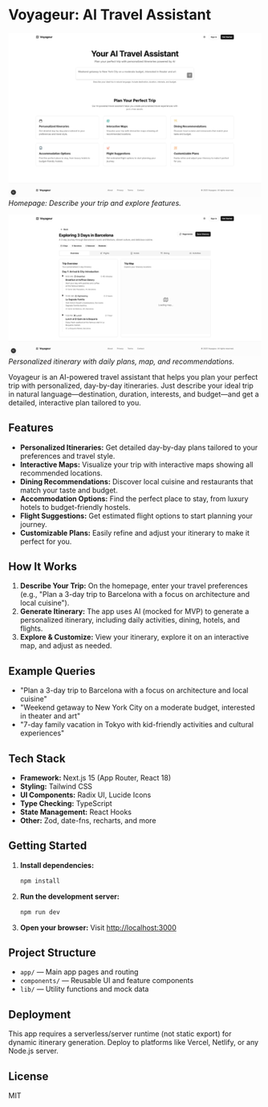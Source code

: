 # Voyageur: AI Travel Assistant

![Homepage Screenshot](./readme/image.png)
*Homepage: Describe your trip and explore features.*

![Itinerary Screenshot](./readme/image2.png)
*Personalized itinerary with daily plans, map, and recommendations.*

Voyageur is an AI-powered travel assistant that helps you plan your perfect trip with personalized, day-by-day itineraries. Just describe your ideal trip in natural language—destination, duration, interests, and budget—and get a detailed, interactive plan tailored to you.

## Features

- **Personalized Itineraries:** Get detailed day-by-day plans tailored to your preferences and travel style.
- **Interactive Maps:** Visualize your trip with interactive maps showing all recommended locations.
- **Dining Recommendations:** Discover local cuisine and restaurants that match your taste and budget.
- **Accommodation Options:** Find the perfect place to stay, from luxury hotels to budget-friendly hostels.
- **Flight Suggestions:** Get estimated flight options to start planning your journey.
- **Customizable Plans:** Easily refine and adjust your itinerary to make it perfect for you.

## How It Works

1. **Describe Your Trip:** On the homepage, enter your travel preferences (e.g., "Plan a 3-day trip to Barcelona with a focus on architecture and local cuisine").
2. **Generate Itinerary:** The app uses AI (mocked for MVP) to generate a personalized itinerary, including daily activities, dining, hotels, and flights.
3. **Explore & Customize:** View your itinerary, explore it on an interactive map, and adjust as needed.

## Example Queries
- "Plan a 3-day trip to Barcelona with a focus on architecture and local cuisine"
- "Weekend getaway to New York City on a moderate budget, interested in theater and art"
- "7-day family vacation in Tokyo with kid-friendly activities and cultural experiences"

## Tech Stack
- **Framework:** Next.js 15 (App Router, React 18)
- **Styling:** Tailwind CSS
- **UI Components:** Radix UI, Lucide Icons
- **Type Checking:** TypeScript
- **State Management:** React Hooks
- **Other:** Zod, date-fns, recharts, and more

## Getting Started

1. **Install dependencies:**
   ```bash
   npm install
   ```
2. **Run the development server:**
   ```bash
   npm run dev
   ```
3. **Open your browser:**
   Visit [http://localhost:3000](http://localhost:3000)

## Project Structure
- `app/` — Main app pages and routing
- `components/` — Reusable UI and feature components
- `lib/` — Utility functions and mock data

## Deployment
This app requires a serverless/server runtime (not static export) for dynamic itinerary generation. Deploy to platforms like Vercel, Netlify, or any Node.js server.

## License
MIT
